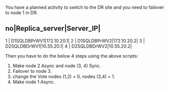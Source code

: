 You have a planned activity to switch to the DR site and you need to failover to node 1 in DR.

no|Replica_server|Server_IP|
------------------------------
1 | D1SQLDBPrWV1|172.10.20.1|
2 | D1SQLDBPrWV2|172.10.20.2|
3 | D2SQLDBDrWV1|10.55.20.1|
4 | D2SQLDBDrWV2|10.55.20.2|

Then you have to do the below 4 steps using the above scripts:

1. Make node 2 Async and node (3, 4) Sync.
2. Failover to node 3.
3. change the Vote nodes (1,2) = 0, nodes (3,4) = 1.
4. Make node 1 Async.
